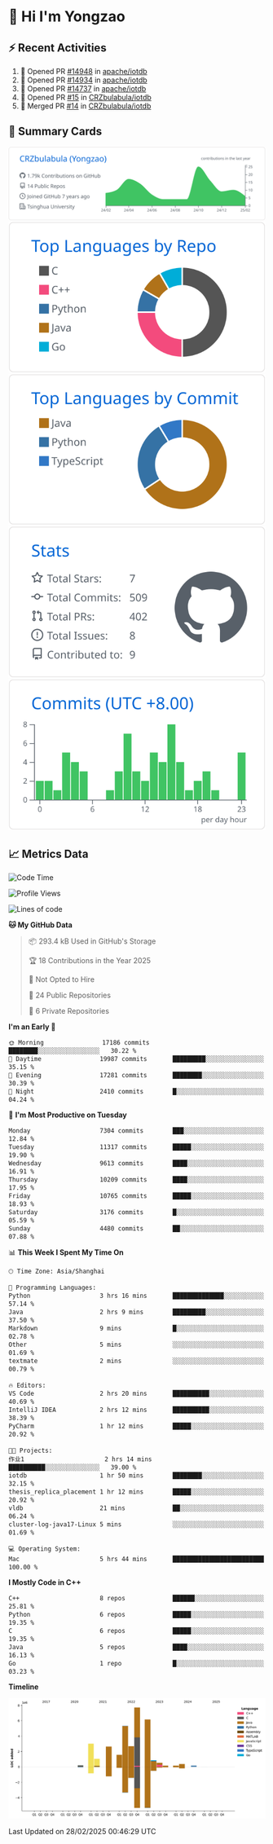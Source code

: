 # 👋 Hi I'm Yongzao

## ⚡ Recent Activities
<!--START_SECTION:activity-->
1. 💪 Opened PR [#14948](https://github.com/apache/iotdb/pull/14948) in [apache/iotdb](https://github.com/apache/iotdb)
2. 💪 Opened PR [#14934](https://github.com/apache/iotdb/pull/14934) in [apache/iotdb](https://github.com/apache/iotdb)
3. 💪 Opened PR [#14737](https://github.com/apache/iotdb/pull/14737) in [apache/iotdb](https://github.com/apache/iotdb)
4. 💪 Opened PR [#15](https://github.com/CRZbulabula/iotdb/pull/15) in [CRZbulabula/iotdb](https://github.com/CRZbulabula/iotdb)
5. 🎉 Merged PR [#14](https://github.com/CRZbulabula/iotdb/pull/14) in [CRZbulabula/iotdb](https://github.com/CRZbulabula/iotdb)
<!--END_SECTION:activity-->

## 🎑 Summary Cards

[![](https://raw.githubusercontent.com/CRZbulabula/CRZbulabula/main/profile-summary-card-output/github/0-profile-details.svg)](https://github.com/vn7n24fzkq/github-profile-summary-cards)
[![](https://raw.githubusercontent.com/CRZbulabula/CRZbulabula/main/profile-summary-card-output/github/1-repos-per-language.svg)](https://github.com/vn7n24fzkq/github-profile-summary-cards) [![](https://raw.githubusercontent.com/CRZbulabula/CRZbulabula/main/profile-summary-card-output/github/2-most-commit-language.svg)](https://github.com/vn7n24fzkq/github-profile-summary-cards)
[![](https://raw.githubusercontent.com/CRZbulabula/CRZbulabula/main/profile-summary-card-output/github/3-stats.svg)](https://github.com/vn7n24fzkq/github-profile-summary-cards) [![](https://raw.githubusercontent.com/CRZbulabula/CRZbulabula/main/profile-summary-card-output/github/4-productive-time.svg)](https://github.com/vn7n24fzkq/github-profile-summary-cards)

## 📈 Metrics Data

<!--START_SECTION:waka-->
![Code Time](http://img.shields.io/badge/Code%20Time-823%20hrs%2010%20mins-blue)

![Profile Views](http://img.shields.io/badge/Profile%20Views-0-blue)

![Lines of code](https://img.shields.io/badge/From%20Hello%20World%20I%27ve%20Written-32.5%20million%20lines%20of%20code-blue)

**🐱 My GitHub Data** 

> 📦 293.4 kB Used in GitHub's Storage 
 > 
> 🏆 18 Contributions in the Year 2025
 > 
> 🚫 Not Opted to Hire
 > 
> 📜 24 Public Repositories 
 > 
> 🔑 6 Private Repositories 
 > 
**I'm an Early 🐤** 

```text
🌞 Morning                17186 commits       ████████░░░░░░░░░░░░░░░░░   30.22 % 
🌆 Daytime                19987 commits       █████████░░░░░░░░░░░░░░░░   35.15 % 
🌃 Evening                17281 commits       ████████░░░░░░░░░░░░░░░░░   30.39 % 
🌙 Night                  2410 commits        █░░░░░░░░░░░░░░░░░░░░░░░░   04.24 % 
```
📅 **I'm Most Productive on Tuesday** 

```text
Monday                   7304 commits        ███░░░░░░░░░░░░░░░░░░░░░░   12.84 % 
Tuesday                  11317 commits       █████░░░░░░░░░░░░░░░░░░░░   19.90 % 
Wednesday                9613 commits        ████░░░░░░░░░░░░░░░░░░░░░   16.91 % 
Thursday                 10209 commits       ████░░░░░░░░░░░░░░░░░░░░░   17.95 % 
Friday                   10765 commits       █████░░░░░░░░░░░░░░░░░░░░   18.93 % 
Saturday                 3176 commits        █░░░░░░░░░░░░░░░░░░░░░░░░   05.59 % 
Sunday                   4480 commits        ██░░░░░░░░░░░░░░░░░░░░░░░   07.88 % 
```


📊 **This Week I Spent My Time On** 

```text
🕑︎ Time Zone: Asia/Shanghai

💬 Programming Languages: 
Python                   3 hrs 16 mins       ██████████████░░░░░░░░░░░   57.14 % 
Java                     2 hrs 9 mins        █████████░░░░░░░░░░░░░░░░   37.50 % 
Markdown                 9 mins              █░░░░░░░░░░░░░░░░░░░░░░░░   02.78 % 
Other                    5 mins              ░░░░░░░░░░░░░░░░░░░░░░░░░   01.69 % 
textmate                 2 mins              ░░░░░░░░░░░░░░░░░░░░░░░░░   00.79 % 

🔥 Editors: 
VS Code                  2 hrs 20 mins       ██████████░░░░░░░░░░░░░░░   40.69 % 
IntelliJ IDEA            2 hrs 12 mins       ██████████░░░░░░░░░░░░░░░   38.39 % 
PyCharm                  1 hr 12 mins        █████░░░░░░░░░░░░░░░░░░░░   20.92 % 

🐱‍💻 Projects: 
作业1                      2 hrs 14 mins       ██████████░░░░░░░░░░░░░░░   39.00 % 
iotdb                    1 hr 50 mins        ████████░░░░░░░░░░░░░░░░░   32.15 % 
thesis_replica_placement 1 hr 12 mins        █████░░░░░░░░░░░░░░░░░░░░   20.92 % 
vldb                     21 mins             ██░░░░░░░░░░░░░░░░░░░░░░░   06.24 % 
cluster-log-java17-Linux 5 mins              ░░░░░░░░░░░░░░░░░░░░░░░░░   01.69 % 

💻 Operating System: 
Mac                      5 hrs 44 mins       █████████████████████████   100.00 % 
```

**I Mostly Code in C++** 

```text
C++                      8 repos             ██████░░░░░░░░░░░░░░░░░░░   25.81 % 
Python                   6 repos             █████░░░░░░░░░░░░░░░░░░░░   19.35 % 
C                        6 repos             █████░░░░░░░░░░░░░░░░░░░░   19.35 % 
Java                     5 repos             ████░░░░░░░░░░░░░░░░░░░░░   16.13 % 
Go                       1 repo              █░░░░░░░░░░░░░░░░░░░░░░░░   03.23 % 
```



**Timeline**

![Lines of Code chart](https://raw.githubusercontent.com/CRZbulabula/CRZbulabula/main/assets/bar_graph.png)


 Last Updated on 28/02/2025 00:46:29 UTC
<!--END_SECTION:waka-->

